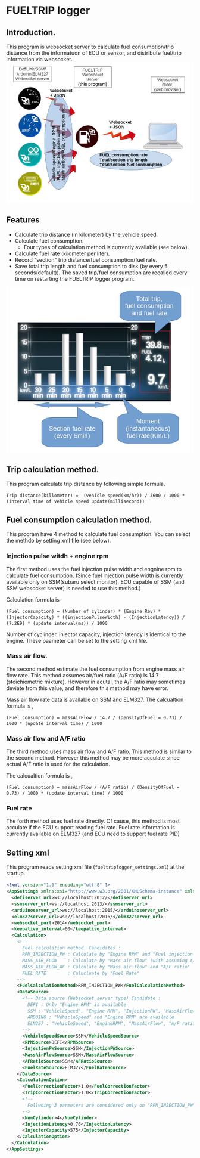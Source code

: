 # FUELTRIP logger

## Introduction.
This program is websocket server to calculate fuel consumption/trip distance from the informatuon of ECU or sensor, and distribute fuel/trip information via websocket.
![FUELTRIP websocket diagram](./README.img/FUELTRIPDiagram.jpg)

## Features
* Calculate trip distance (in kilometer) by the vehicle speed.
* Calculate fuel consumption.
	* Four types of calculation method is currently available (see below).
* Calculate fuel rate (kilometer per liter).
* Record "section" trip distance/fuel consumption/fuel rate.
* Save total trip length and fuel consumption to disk (by every 5 seconds(default)). The saved trip/fuel consumption are recalled every time on restarting the FUELTRIP logger program.

![Fuel tip example](./README.img/fuelTripExample.jpg)

## Trip calculation method.
This program calculate trip distance by following simple formula.
```
Trip distance(killometer) =  (vehicle speed(km/hr)) / 3600 / 1000 * (interval time of vehicle speed update(millisecond))
```

## Fuel consumption calculation method.
This program have 4 method to calculate fuel consumption. You can select the methdo by setting xml file (see below).

### Injection pulse witdh + engine rpm
The first method uses the fuel injection pulse width and engnine rpm to calculate fuel consumption.
(Since fuel injection pulse width is currently available only on SSM(subaru select monitor), ECU capable of SSM (and SSM websocket server) is needed to use this method.)

Calculation formula is
```
(Fuel consumption) = (Number of cylinder) * (Engine Rev) * (InjectorCapacity) * ((injectionPulseWidth) - (InjectionLatency)) / (7.2E9) * (update interval(ms)) / 1000
```
Number of cyclinder, injector capacity, injection latency is identical to the engine. These paameter can be set to the setting xml file.

### Mass air flow.
The second method estimate the fuel consumption from engine mass air flow rate.
This method assumes air/fuel ratio (A/F ratio) is 14.7 (stoichiometric mixture). However in acutal, the A/F ratio may sometimes deviate from this value, and therefore this method may have error.

Mass air flow rate data is available on SSM and ELM327.
The calcualtion formula is ,
```
(Fuel consumption) = massAirFlow / 14.7 / (DensityOfFuel = 0.73) / 1000 * (update interval time) / 1000
```

### Mass air flow and A/F ratio
The third method uses mass air flow and A/F ratio. This method is similar to the second method. However this method may be more acculate since actual A/F ratio is used for the calculation.

The calcualtion formula is ,
```
(Fuel consumption) = massAirFlow / (A/F ratio) / (DensityOfFuel = 0.73) / 1000 * (update interval time) / 1000
```

### Fuel rate
The forth method uses fuel rate directly. Of cause, this method is most acculate if the ECU support reading fuel rate.
Fuel rate information is currently available on ELM327 (and ECU need to support fuel rate PID)

## Setting xml
This program reads setting xml file (`fueltriplogger_settings.xml`) at the startup.
```xml
<?xml version="1.0" encoding="utf-8" ?>
<AppSettings xmlns:xsi="http://www.w3.org/2001/XMLSchema-instance" xmlns:xsd="http://www.w3.org/2001/XMLSchema">
  <defiserver_url>ws://localhost:2012/</defiserver_url>
  <ssmserver_url>ws://localhost:2013/</ssmserver_url>
  <arduinoserver_url>ws://localhost:2015/</arduinoserver_url>
  <elm327server_url>ws://localhost:2016/</elm327server_url>
  <websocket_port>2014</websocket_port>
  <keepalive_interval>60</keepalive_interval>
  <Calculation>
    <!-- 
      Fuel calculation method. Candidates :
      RPM_INJECTION_PW : Calculate by "Engine RPM" and "Fuel injection pulse width".
      MASS_AIR_FLOW    : Calculate by "Mass air flow" (with assuming A/F ratio is 14.7)
      MASS_AIR_FLOW_AF : Calculate by "Mass air flow" and "A/F ratio"
      FUEL_RATE        : Calucluate by "Fuel Rate"
    -->
    <FuelCalculationMethod>RPM_INJECTION_PW</FuelCalculationMethod>
    <DataSource>
      <!-- Data source (Websocket server type) Candidate : 
        DEFI : Only "Engine RPM" is available
        SSM : "VehicleSpeed", "Engine RPM", "InjectionPW", "MassAirFlow" and "AF ratio" are available.
        ARDUINO : "VehicleSpeed" and "Engine RPM" are available
        ELN327 : "VehicleSpeed", "EngineRPM", "MassAirFlow", "A/F ratio" and "FuelRate" are available (depends on ECU model) 
      -->
      <VehicleSpeedSource>SSM</VehicleSpeedSource>
      <RPMSource>DEFI</RPMSource>
      <InjectionPWSource>SSM</InjectionPWSource>
      <MassAirFlowSource>SSM</MassAirFlowSource>
      <AFRatioSource>SSM</AFRatioSource>
      <FuelRateSource>ELM327</FuelRateSource>
    </DataSource>
    <CalculationOption>
      <FuelCorrectionFactor>1.0</FuelCorrectionFactor>
      <TripCorrectionFactor>1.0</TripCorrectionFactor>
      <!--
        Follwoing 3 parmeters are considered only on "RPM_INJECTION_PW" mode.
      -->
      <NumCylinder>4</NumCylinder>
      <InjectionLatency>0.76</InjectionLatency>
      <InjectorCapacity>575</InjectorCapacity>
    </CalculationOption>
  </Calculation>
</AppSettings>
```